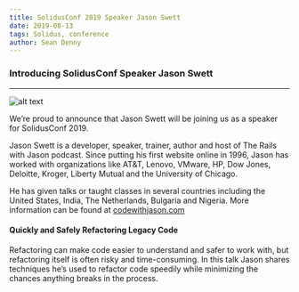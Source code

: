 ```yaml
---
title: SolidusConf 2019 Speaker Jason Swett
date: 2019-08-13
tags: Solidus, conference
author: Sean Denny
---
```


### Introducing SolidusConf Speaker Jason Swett
------

![alt text](https://www.codewithjason.com/wp-content/uploads/2018/06/jason-swett-280x300.jpg "Jason Swett")

We’re proud to announce that Jason Swett will be joining us as a speaker for SolidusConf 2019.

Jason Swett is a developer, speaker, trainer, author and host of The Rails with Jason podcast. Since putting his first website online in 1996, Jason has worked with organizations like AT&T, Lenovo, VMware, HP, Dow Jones, Deloitte, Kroger, Liberty Mutual and the University of Chicago.

He has given talks or taught classes in several countries including the United States, India, The Netherlands, Bulgaria and Nigeria. More information can be found at [codewithjason.com](https://www.codewithjason.com/)

#### Quickly and Safely Refactoring Legacy Code

Refactoring can make code easier to understand and safer to work with, but refactoring itself is often risky and time-consuming. In this talk Jason shares techniques he’s used to refactor code speedily while minimizing the chances anything breaks in the process.
